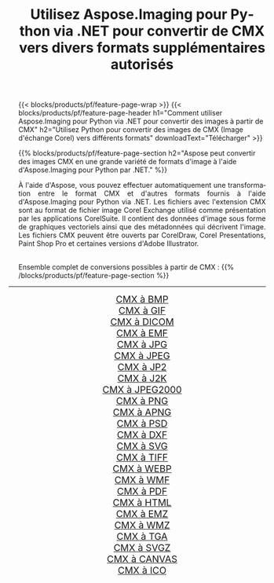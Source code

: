 ﻿---
title: Utilisez Aspose.Imaging pour Python via .NET pour convertir de CMX vers divers formats supplémentaires autorisés 
weight: 3920
url: /fr/python-net/conversion/from/cmx/ 
lang: fr
langdirlevel: 2
locales: zh-hans,ja,it,ru,de,es,fr,nl,id,lt,pl,pt,vi,tr,ko,zh-hant,ar,hi,th,sv,cs,uk,he
description: Vous pouvez rapidement transformer de CMX(Image d'échange Corel) en différents formats en utilisant Aspose.Imaging pour Python via .NET.
---

{{< blocks/products/pf/feature-page-wrap >}}
{{< blocks/products/pf/feature-page-header h1="Comment utiliser Aspose.Imaging pour Python via .NET pour convertir des images à partir de CMX" h2="Utilisez Python pour convertir des images de CMX (Image d'échange Corel) vers différents formats" downloadText="Télécharger" >}}


{{% blocks/products/pf/feature-page-section  h2="Aspose peut convertir des images CMX en une grande variété de formats d'image à l'aide d'Aspose.Imaging pour Python par .NET." %}}
<p align=justify>À l'aide d'Aspose, vous pouvez effectuer automatiquement une transformation entre le format CMX et d'autres formats fournis à l'aide d'Aspose.Imaging pour Python via .NET. Les fichiers avec l'extension CMX sont au format de fichier image Corel Exchange utilisé comme présentation par les applications CorelSuite. Il contient des données d'image sous forme de graphiques vectoriels ainsi que des métadonnées qui décrivent l'image. Les fichiers CMX peuvent être ouverts par CorelDraw, Corel Presentations, Paint Shop Pro et certaines versions d'Adobe Illustrator.</p>
<br/>
Ensemble complet de conversions possibles à partir de CMX :
{{% /blocks/products/pf/feature-page-section %}}
<div class="container-fluid productfamilypage bg-gray">
    <div class="convertypes bg-gray agp-content section">
        <div class="container">
		<hr style="margin-left:-20px;"/>
		<div class="row other-converters" style="gap: 10px;font-size: 19px;text-align:center;">
		    <div class='col-md-2 other-converter remove-lp remove-rp'><a href="/imaging/fr/python-net/conversion/cmx-to-bmp/" style="padding:15px;">CMX à BMP</a></div><div class='col-md-2 other-converter remove-lp remove-rp'><a href="/imaging/fr/python-net/conversion/cmx-to-gif/" style="padding:15px;">CMX à GIF</a></div><div class='col-md-2 other-converter remove-lp remove-rp'><a href="/imaging/fr/python-net/conversion/cmx-to-dicom/" style="padding:15px;">CMX à DICOM</a></div><div class='col-md-2 other-converter remove-lp remove-rp'><a href="/imaging/fr/python-net/conversion/cmx-to-emf/" style="padding:15px;">CMX à EMF</a></div><div class='col-md-2 other-converter remove-lp remove-rp'><a href="/imaging/fr/python-net/conversion/cmx-to-jpg/" style="padding:15px;">CMX à JPG</a></div><div class='col-md-2 other-converter remove-lp remove-rp'><a href="/imaging/fr/python-net/conversion/cmx-to-jpeg/" style="padding:15px;">CMX à JPEG</a></div><div class='col-md-2 other-converter remove-lp remove-rp'><a href="/imaging/fr/python-net/conversion/cmx-to-jp2/" style="padding:15px;">CMX à JP2</a></div><div class='col-md-2 other-converter remove-lp remove-rp'><a href="/imaging/fr/python-net/conversion/cmx-to-j2k/" style="padding:15px;">CMX à J2K</a></div><div class='col-md-2 other-converter remove-lp remove-rp'><a href="/imaging/fr/python-net/conversion/cmx-to-jpeg2000/" style="padding:15px;">CMX à JPEG2000</a></div><div class='col-md-2 other-converter remove-lp remove-rp'><a href="/imaging/fr/python-net/conversion/cmx-to-png/" style="padding:15px;">CMX à PNG</a></div><div class='col-md-2 other-converter remove-lp remove-rp'><a href="/imaging/fr/python-net/conversion/cmx-to-apng/" style="padding:15px;">CMX à APNG</a></div><div class='col-md-2 other-converter remove-lp remove-rp'><a href="/imaging/fr/python-net/conversion/cmx-to-psd/" style="padding:15px;">CMX à PSD</a></div><div class='col-md-2 other-converter remove-lp remove-rp'><a href="/imaging/fr/python-net/conversion/cmx-to-dxf/" style="padding:15px;">CMX à DXF</a></div><div class='col-md-2 other-converter remove-lp remove-rp'><a href="/imaging/fr/python-net/conversion/cmx-to-svg/" style="padding:15px;">CMX à SVG</a></div><div class='col-md-2 other-converter remove-lp remove-rp'><a href="/imaging/fr/python-net/conversion/cmx-to-tiff/" style="padding:15px;">CMX à TIFF</a></div><div class='col-md-2 other-converter remove-lp remove-rp'><a href="/imaging/fr/python-net/conversion/cmx-to-webp/" style="padding:15px;">CMX à WEBP</a></div><div class='col-md-2 other-converter remove-lp remove-rp'><a href="/imaging/fr/python-net/conversion/cmx-to-wmf/" style="padding:15px;">CMX à WMF</a></div><div class='col-md-2 other-converter remove-lp remove-rp'><a href="/imaging/fr/python-net/conversion/cmx-to-pdf/" style="padding:15px;">CMX à PDF</a></div><div class='col-md-2 other-converter remove-lp remove-rp'><a href="/imaging/fr/python-net/conversion/cmx-to-html/" style="padding:15px;">CMX à HTML</a></div><div class='col-md-2 other-converter remove-lp remove-rp'><a href="/imaging/fr/python-net/conversion/cmx-to-emz/" style="padding:15px;">CMX à EMZ</a></div><div class='col-md-2 other-converter remove-lp remove-rp'><a href="/imaging/fr/python-net/conversion/cmx-to-wmz/" style="padding:15px;">CMX à WMZ</a></div><div class='col-md-2 other-converter remove-lp remove-rp'><a href="/imaging/fr/python-net/conversion/cmx-to-tga/" style="padding:15px;">CMX à TGA</a></div><div class='col-md-2 other-converter remove-lp remove-rp'><a href="/imaging/fr/python-net/conversion/cmx-to-svgz/" style="padding:15px;">CMX à SVGZ</a></div><div class='col-md-2 other-converter remove-lp remove-rp'><a href="/imaging/fr/python-net/conversion/cmx-to-canvas/" style="padding:15px;">CMX à CANVAS</a></div><div class='col-md-2 other-converter remove-lp remove-rp'><a href="/imaging/fr/python-net/conversion/cmx-to-ico/" style="padding:15px;">CMX à ICO</a></div>
                </div>
        </div>
    </div>
</div>
<br/>

